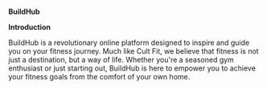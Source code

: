 **BuildHub**

**Introduction**

BuildHub is a revolutionary online platform designed to inspire and guide you on your fitness journey. Much like Cult Fit, we believe that fitness is not just a destination, but a way of life. Whether you're a seasoned gym enthusiast or just starting out, BuildHub is here to empower you to achieve your fitness goals from the comfort of your own home.

